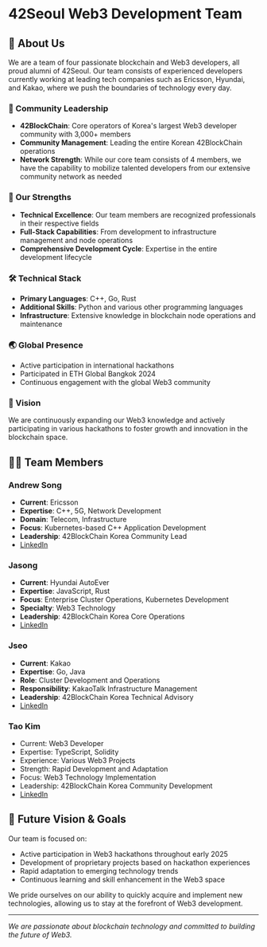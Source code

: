 # 42Seoul Web3 Development Team

## 👥 About Us
We are a team of four passionate blockchain and Web3 developers, all proud alumni of 42Seoul. Our team consists of experienced developers currently working at leading tech companies such as Ericsson, Hyundai, and Kakao, where we push the boundaries of technology every day.

### 💫 Community Leadership
- **42BlockChain**: Core operators of Korea's largest Web3 developer community with 3,000+ members
- **Community Management**: Leading the entire Korean 42BlockChain operations
- **Network Strength**: While our core team consists of 4 members, we have the capability to mobilize talented developers from our extensive community network as needed

### 💪 Our Strengths
- **Technical Excellence**: Our team members are recognized professionals in their respective fields
- **Full-Stack Capabilities**: From development to infrastructure management and node operations
- **Comprehensive Development Cycle**: Expertise in the entire development lifecycle

### 🛠 Technical Stack
- **Primary Languages**: C++, Go, Rust
- **Additional Skills**: Python and various other programming languages
- **Infrastructure**: Extensive knowledge in blockchain node operations and maintenance

### 🌏 Global Presence
- Active participation in international hackathons
- Participated in ETH Global Bangkok 2024
- Continuous engagement with the global Web3 community

### 🚀 Vision
We are continuously expanding our Web3 knowledge and actively participating in various hackathons to foster growth and innovation in the blockchain space.

## 👨‍💻 Team Members

### Andrew Song
- **Current**: Ericsson
- **Expertise**: C++, 5G, Network Development
- **Domain**: Telecom, Infrastructure
- **Focus**: Kubernetes-based C++ Application Development
- **Leadership**: 42BlockChain Korea Community Lead
- [LinkedIn](https://www.linkedin.com/in/sungwoonsong/)

### Jasong
- **Current**: Hyundai AutoEver
- **Expertise**: JavaScript, Rust
- **Focus**: Enterprise Cluster Operations, Kubernetes Development
- **Specialty**: Web3 Technology
- **Leadership**: 42BlockChain Korea Core Operations
- [LinkedIn](https://www.linkedin.com/in/jaeryongsong/)

### Jseo
- **Current**: Kakao
- **Expertise**: Go, Java
- **Role**: Cluster Development and Operations
- **Responsibility**: KakaoTalk Infrastructure Management
- **Leadership**: 42BlockChain Korea Technical Advisory
- [LinkedIn](https://www.linkedin.com/in/42-jseo/)

### Tao Kim
- Current: Web3 Developer
- Expertise: TypeScript, Solidity
- Experience: Various Web3 Projects
- Strength: Rapid Development and Adaptation
- Focus: Web3 Technology Implementation
- Leadership: 42BlockChain Korea Community Development
- [LinkedIn](https://www.linkedin.com/in/tao-b-kim/)

## 🎯 Future Vision & Goals

Our team is focused on:
- Active participation in Web3 hackathons throughout early 2025
- Development of proprietary projects based on hackathon experiences
- Rapid adaptation to emerging technology trends
- Continuous learning and skill enhancement in the Web3 space

We pride ourselves on our ability to quickly acquire and implement new technologies, allowing us to stay at the forefront of Web3 development.

---
*We are passionate about blockchain technology and committed to building the future of Web3.*